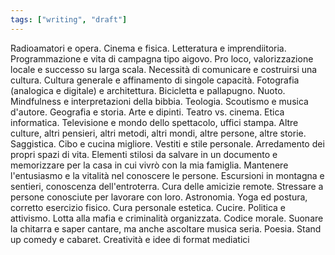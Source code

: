 ```yaml
---
tags: ["writing", "draft"]
---
```

Radioamatori e opera. Cinema e fisica. Letteratura e imprendiitoria. Programmazione e vita di campagna tipo aigovo. Pro loco, valorizzazione locale e successo su larga scala. Necessità di comunicare e costruirsi una cultura. Cultura generale e affinamento di singole capacità. Fotografia (analogica e digitale) e architettura. Bicicletta e pallapugno. Nuoto. Mindfulness e interpretazioni della bibbia. Teologia. Scoutismo e musica d'autore. Geografia e storia. Arte e dipinti. Teatro vs. cinema. Etica informatica. Televisione e mondo dello spettacolo, uffici stampa. Altre culture, altri pensieri, altri metodi, altri mondi, altre persone, altre storie. Saggistica. Cibo e cucina migliore. Vestiti e stile personale. Arredamento dei propri spazi di vita. Elementi stilosi da salvare in un documento e memorizzare per la casa in cui vivrò con la mia famiglia. Mantenere l'entusiasmo e la vitalità nel conoscere le persone. Escursioni in montagna e sentieri, conoscenza dell'entroterra. Cura delle amicizie remote. Stressare a persone conosciute per lavorare con loro. Astronomia. Yoga ed postura, corretto esercizio fisico. Cura personale estetica. Cucire. Politica e attivismo. Lotta alla mafia e criminalità organizzata. Codice morale. Suonare la chitarra e saper cantare, ma anche ascoltare musica seria. Poesia. Stand up comedy e cabaret. Creatività e idee di format mediatici
